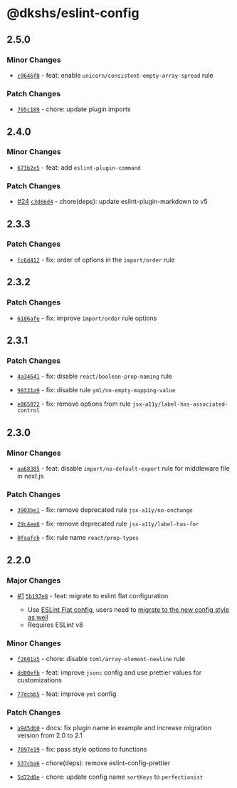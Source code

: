 # @dkshs/eslint-config

## 2.5.0

### Minor Changes

- [`c9646f8`](https://github.com/dkshs/eslint-config/commit/c9646f88b3e5f2ea0e032499939768ee242b56c4) - feat: enable `unicorn/consistent-empty-array-spread` rule

### Patch Changes

- [`705c189`](https://github.com/dkshs/eslint-config/commit/705c189b9ba3437300c2e000c77a2e21dad12b73) - chore: update plugin imports

## 2.4.0

### Minor Changes

- [`673b2e5`](https://github.com/dkshs/eslint-config/commit/673b2e5a73026ef2d41feada1beb7149b22c6c74) - feat: add `eslint-plugin-command`

### Patch Changes

- [#24](https://github.com/dkshs/eslint-config/pull/24) [`c3d66d4`](https://github.com/dkshs/eslint-config/commit/c3d66d45c6459e1b7dea9b65002e4ef1b9bf52e4) - chore(deps): update eslint-plugin-markdown to v5

## 2.3.3

### Patch Changes

- [`fc6d412`](https://github.com/dkshs/eslint-config/commit/fc6d412c4de0bf3c76b9eedc724505ae37bbedb8) - fix: order of options in the `ìmport/order` rule

## 2.3.2

### Patch Changes

- [`6186afe`](https://github.com/dkshs/eslint-config/commit/6186afe4f12b78f4efd7da33904f8fba18867cf1) - fix: improve `import/order` rule options

## 2.3.1

### Patch Changes

- [`4a34641`](https://github.com/dkshs/eslint-config/commit/4a34641ac48b5ffff3f4783830c300fbd343cbfc) - fix: disable `react/boolean-prop-naming` rule

- [`98331a9`](https://github.com/dkshs/eslint-config/commit/98331a9a33f8183f2496f7ebcbafeadcc788a69e) - fix: disable rule `yml/no-empty-mapping-value`

- [`e865872`](https://github.com/dkshs/eslint-config/commit/e865872361a65914c58877211547c5ff3403d253) - fix: remove options from rule `jsx-a11y/label-has-associated-control`

## 2.3.0

### Minor Changes

- [`aa68385`](https://github.com/dkshs/eslint-config/commit/aa6838573c9614caeaf9e44a171489286ed76469) - feat: disable `import/no-default-export` rule for middleware file in next.js

### Patch Changes

- [`3903be1`](https://github.com/dkshs/eslint-config/commit/3903be184db38d4178460d23a41b7006c83a4091) - fix: remove deprecated rule `jsx-a11y/no-onchange`

- [`29c4ee6`](https://github.com/dkshs/eslint-config/commit/29c4ee6a349ed987ab2059880e5008248229c5ee) - fix: remove deprecated rule `jsx-a11y/label-has-for`

- [`0faafcb`](https://github.com/dkshs/eslint-config/commit/0faafcbcd30c891e3c1d6c57d92f1000725d24b6) - fix: rule name `react/prop-types`

## 2.2.0

### Major Changes

- [#1](https://github.com/dkshs/eslint-config/pull/1) [`5b197e8`](https://github.com/dkshs/eslint-config/commit/5b197e8df4e1f3064f622884fe44667e1ce1eba7) - feat: migrate to eslint flat configuration

  - Use [ESLint Flat config](https://eslint.org/docs/latest/use/configure/configuration-files-new), users need to [migrate to the new config style as well](/README.md#usage)
  - Requires ESLint v8

### Minor Changes

- [`f2601a5`](https://github.com/dkshs/eslint-config/commit/f2601a585e282bb6c056a9d7aa6131814de149ba) - chore: disable `toml/array-element-newline` rule

- [`dd00efb`](https://github.com/dkshs/eslint-config/commit/dd00efb1df187d14afee3a1826a0191c38bbc2f6) - feat: improve `jsonc` config and use prettier values for customizations

- [`77dcbb5`](https://github.com/dkshs/eslint-config/commit/77dcbb51ef8ac5fcbcc302185f16ee7e0402b2d3) - feat: improve `yml` config

### Patch Changes

- [`a945db0`](https://github.com/dkshs/eslint-config/commit/a945db0d5624e3964a5a7da2441265f63bb4bd58) - docs: fix plugin name in example and increase migration version from 2.0 to 2.1

- [`7097e19`](https://github.com/dkshs/eslint-config/commit/7097e195b3b4eecdf021901c0d58dfe36aad1e55) - fix: pass style options to functions

- [`537cba6`](https://github.com/dkshs/eslint-config/commit/537cba61903e28e20ff769c0223056ab6c962133) - chore(deps): remove eslint-config-prettier

- [`5d72d0e`](https://github.com/dkshs/eslint-config/commit/5d72d0eae6b1e113323103538c9caa2fdfee718b) - chore: update config name `sortKeys` to `perfectionist`
